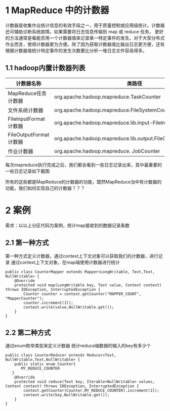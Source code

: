 # 1 MapReduce 中的计数器
计数器是收集作业统计信息的有效手段之一，用于质量控制或应用级统计。计数器还可辅助诊断系统故障。如果需要将日志信息传输到 map 或 reduce 任务， 更好的方法通常是看能否用一个计数器值来记录某一特定事件的发生。对于大型分布式作业而言，使用计数器更为方便。除了因为获取计数器值比输出日志更方便，还有根据计数器值统计特定事件的发生次数要比分析一堆日志文件容易得多。

## 1.1 hadoop内置计数器列表
| 计数器名称 | 类路径
| --- | --- |
| MapReduce任务计数器      | org.apache.hadoop.mapreduce.TaskCounter |                       
| 文件系统计数器            | org.apache.hadoop.mapreduce.FileSystemCounter |                 
| FilelnputFormat计数器 | org.apache.hadoop.mapreduce.lib.input-FilelnputFormatCounter |   
| FileOutputFormat计数器 | org.apache.hadoop.mapreduce.lib.output.FileOutputFormatCounter | 
| 作业计数器              | org.apache.hadoop.mapreduce. JobCounter |


每次mapreduce执行完成之后，我们都会看到一些日志记录出来，其中最重要的一些日志记录如下截图

所有的这些都是MapReduce的计数器的功能，既然MapReduce当中有计数器的功能，我们如何实现自己的计数器？？？

# 2 案例
需求：以以上分区代码为案例，统计map接收到的数据记录条数

## 2.1 第一种方式
第一种方式定义计数器，通过context上下文对象可以获取我们的计数器，进行记录 通过context上下文对象，在map端使用计数器进行统计
``` 
public class CounterMapper extends Mapper<LongWritable, Text,Text, NullWritable> {
    @Override
    protected void map(LongWritable key, Text value, Context context) throws IOException, InterruptedException {
        Counter counter = context.getCounter("MAPPER_COUNT", "MapperCounter");
        counter.increment(1l);
        context.write(value,NullWritable.get());
    }
}
```

## 2.2 第二种方式
通过enum枚举类型来定义计数器 统计reduce端数据的输入的key有多少个
``` 
public class CounterReducer extends Reducer<Text, NullWritable,Text,NullWritable> {
    public static enum Counter{
       MY_REDUCE_COUNTER
   }
    @Override
    protected void reduce(Text key, Iterable<NullWritable> values, Context context) throws IOException, InterruptedException {
        context.getCounter(Counter.MY_REDUCE_COUNTER).increment(1l);
        context.write(key,NullWritable.get());
    }
}
```
